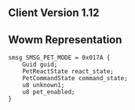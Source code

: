 ## Client Version 1.12

## Wowm Representation
```rust,ignore
smsg SMSG_PET_MODE = 0x017A {
    Guid guid;    
    PetReactState react_state;    
    PetCommandState command_state;    
    u8 unknown1;    
    u8 pet_enabled;    
}

```
